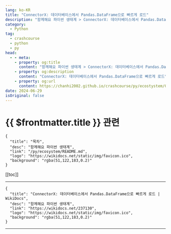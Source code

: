 ```yaml
---
lang: ko-KR
title: "ConnectorX: 데이터베이스에서 Pandas.DataFrame으로 빠르게 로드"
description: "함께해요 파이썬 생태계 > ConnectorX: 데이터베이스에서 Pandas.DataFrame으로 빠르게 로드"
category:
  - Python
tag: 
  - crashcourse
  - python
  - py
head:
  - - meta:
    - property: og:title
      content: "함께해요 파이썬 생태계 > ConnectorX: 데이터베이스에서 Pandas.DataFrame으로 빠르게 로드"
    - property: og:description
      content: "ConnectorX: 데이터베이스에서 Pandas.DataFrame으로 빠르게 로드"
    - property: og:url
      content: https://chanhi2002.github.io/crashcourse/py/ecostystem/07/connector-x.html
date: 2024-06-29
isOriginal: false
---
```


# {{ $frontmatter.title }} 관련

```component VPCard
{
  "title": "목차",
  "desc": "함께해요 파이썬 생태계",
  "link": "/py/ecosystem/README.md",
  "logo": "https://wikidocs.net/static/img/favicon.ico",
  "background": "rgba(51,122,183,0.2)"
}
```

[[toc]]

---

```component VPCard
{
  "title": "ConnectorX: 데이터베이스에서 Pandas.DataFrame으로 빠르게 로드 | WikiDocs",
  "desc": "함께해요 파이썬 생태계",
  "link": "https://wikidocs.net/237130",
  "logo": "https://wikidocs.net/static/img/favicon.ico",
  "background": "rgba(51,122,183,0.2)"
}
```

<!-- TODO: 작성 -->

---

<TagLinks />